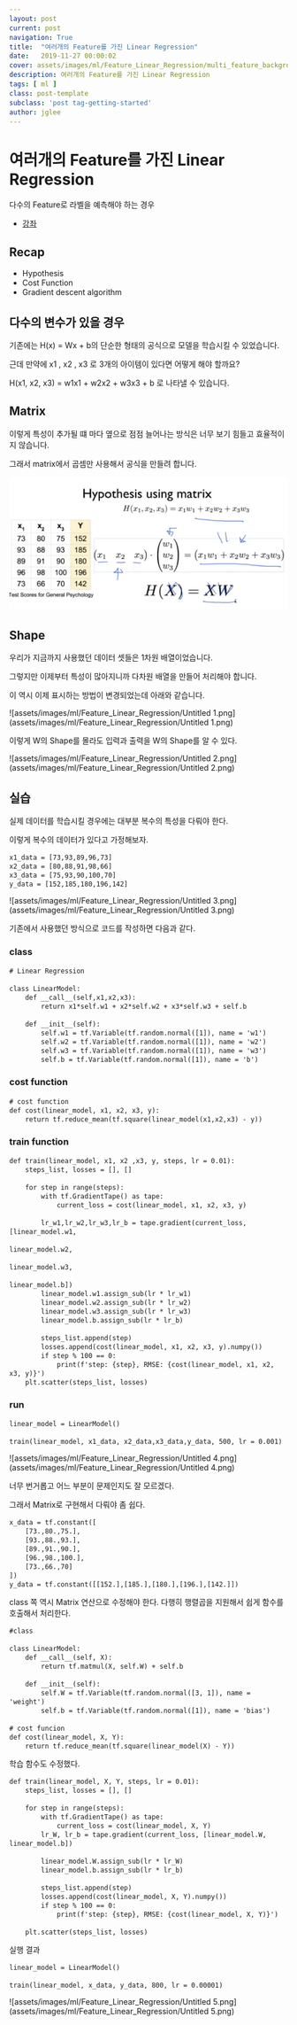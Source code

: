 ```yaml
---
layout: post
current: post
navigation: True
title:  "여러개의 Feature를 가진 Linear Regression"
date:   2019-11-27 00:00:02
cover: assets/images/ml/Feature_Linear_Regression/multi_feature_background.png
description: 여러개의 Feature를 가진 Linear Regression
tags: [ ml ]
class: post-template
subclass: 'post tag-getting-started'
author: jglee
---
```

# 여러개의 Feature를 가진 Linear Regression

다수의 Feature로 라벨을 예측해야 하는 경우

* [강좌](https://www.inflearn.com/course/%EA%B8%B0%EB%B3%B8%EC%A0%81%EC%9D%B8-%EB%A8%B8%EC%8B%A0%EB%9F%AC%EB%8B%9D-%EB%94%A5%EB%9F%AC%EB%8B%9D-%EA%B0%95%EC%A2%8C/lecture/3383)

## Recap

- Hypothesis
- Cost Function
- Gradient descent algorithm

## 다수의 변수가 있을 경우

기존에는 H(x) = Wx + b의 단순한 형태의 공식으로 모델을 학습시킬 수 있었습니다.

근데 만약에 x1 , x2 , x3 로 3개의 아이템이 있다면 어떻게 해야 할까요?

H(x1, x2, x3) = w1x1 + w2x2 + w3x3 + b 로 나타낼 수 있습니다.

## Matrix

 이렇게 특성이 추가될 떄 마다 옆으로 점점 늘어나는 방식은 너무 보기 힘들고 효율적이지 않습니다.

그래서 matrix에서 곱셈만 사용해서 공식을 만들려 합니다.

![Feature%20Linear%20Regression/Untitled.png](assets/images/ml/Feature_Linear_Regression/Untitled.png)

## Shape

우리가 지금까지 사용했던 데이터 셋들은 1차원 배열이었습니다.

그렇지만 이제부터 특성이 많아지니까 다차원 배열을 만들어 처리해야 합니다.

이 역시 이제 표시하는 방법이 변경되었는데 아래와 같습니다.

![assets/images/ml/Feature_Linear_Regression/Untitled 1.png](assets/images/ml/Feature_Linear_Regression/Untitled 1.png)

이렇게 W의 Shape를 몰라도 입력과 출력을 W의 Shape를 알 수 있다.

![assets/images/ml/Feature_Linear_Regression/Untitled 2.png](assets/images/ml/Feature_Linear_Regression/Untitled 2.png)

## 실습

실제 데이터를 학습시킬 경우에는 대부분 복수의 특성을 다뤄야 한다.

이렇게 복수의 데이터가 있다고 가정해보자.

    x1_data = [73,93,89,96,73]
    x2_data = [80,88,91,98,66]
    x3_data = [75,93,90,100,70]
    y_data = [152,185,180,196,142]

![assets/images/ml/Feature_Linear_Regression/Untitled 3.png](assets/images/ml/Feature_Linear_Regression/Untitled 3.png)

기존에서 사용했던 방식으로 코드를 작성하면 다음과 같다.

### class

    # Linear Regression

    class LinearModel:
        def __call__(self,x1,x2,x3):
            return x1*self.w1 + x2*self.w2 + x3*self.w3 + self.b

        def __init__(self):
            self.w1 = tf.Variable(tf.random.normal([1]), name = 'w1')
            self.w2 = tf.Variable(tf.random.normal([1]), name = 'w2')
            self.w3 = tf.Variable(tf.random.normal([1]), name = 'w3')
            self.b = tf.Variable(tf.random.normal([1]), name = 'b')

### cost function

    # cost function
    def cost(linear_model, x1, x2, x3, y):
        return tf.reduce_mean(tf.square(linear_model(x1,x2,x3) - y))

### train function

    def train(linear_model, x1, x2 ,x3, y, steps, lr = 0.01):
        steps_list, losses = [], []

        for step in range(steps):
            with tf.GradientTape() as tape:
                current_loss = cost(linear_model, x1, x2, x3, y)

            lr_w1,lr_w2,lr_w3,lr_b = tape.gradient(current_loss, [linear_model.w1,
                                                                  linear_model.w2,
                                                                  linear_model.w3,
                                                                  linear_model.b])
            linear_model.w1.assign_sub(lr * lr_w1)
            linear_model.w2.assign_sub(lr * lr_w2)
            linear_model.w3.assign_sub(lr * lr_w3)
            linear_model.b.assign_sub(lr * lr_b)

            steps_list.append(step)
            losses.append(cost(linear_model, x1, x2, x3, y).numpy())
            if step % 100 == 0:
                print(f'step: {step}, RMSE: {cost(linear_model, x1, x2, x3, y)}')
        plt.scatter(steps_list, losses)

### run

    linear_model = LinearModel()

    train(linear_model, x1_data, x2_data,x3_data,y_data, 500, lr = 0.001)

![assets/images/ml/Feature_Linear_Regression/Untitled 4.png](assets/images/ml/Feature_Linear_Regression/Untitled 4.png)

너무 번거롭고 어느 부분이 문제인지도 잘 모르겠다.

그래서 Matrix로 구현해서 다뤄야 좀 쉽다.

    x_data = tf.constant([
        [73.,80.,75.],
        [93.,88.,93.],
        [89.,91.,90.],
        [96.,98.,100.],
        [73.,66.,70]
    ])
    y_data = tf.constant([[152.],[185.],[180.],[196.],[142.]])

class 쪽 역시 Matrix 연산으로 수정해야 한다. 다행히 행렬곱을 지원해서 쉽게 함수를 호출해서 처리한다.

    #class

    class LinearModel:
        def __call__(self, X):
            return tf.matmul(X, self.W) + self.b

        def __init__(self):
            self.W = tf.Variable(tf.random.normal([3, 1]), name = 'weight')
            self.b = tf.Variable(tf.random.normal([1]), name = 'bias')

    # cost funcion
    def cost(linear_model, X, Y):
        return tf.reduce_mean(tf.square(linear_model(X) - Y))

학습 함수도 수정했다.

    def train(linear_model, X, Y, steps, lr = 0.01):
        steps_list, losses = [], []

        for step in range(steps):
            with tf.GradientTape() as tape:
                current_loss = cost(linear_model, X, Y)
            lr_W, lr_b = tape.gradient(current_loss, [linear_model.W, linear_model.b])

            linear_model.W.assign_sub(lr * lr_W)
            linear_model.b.assign_sub(lr * lr_b)

            steps_list.append(step)
            losses.append(cost(linear_model, X, Y).numpy())
            if step % 100 == 0:
                print(f'step: {step}, RMSE: {cost(linear_model, X, Y)}')

        plt.scatter(steps_list, losses)

실행 결과

    linear_model = LinearModel()

    train(linear_model, x_data, y_data, 800, lr = 0.00001)

![assets/images/ml/Feature_Linear_Regression/Untitled 5.png](assets/images/ml/Feature_Linear_Regression/Untitled 5.png)
